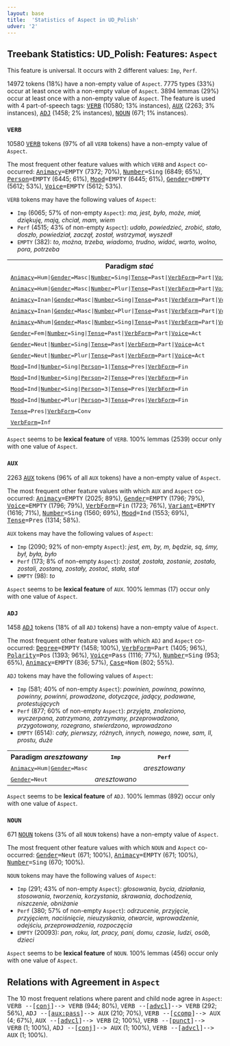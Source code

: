 ```yaml
---
layout: base
title:  'Statistics of Aspect in UD_Polish'
udver: '2'
---
```


## Treebank Statistics: UD_Polish: Features: `Aspect`

This feature is universal.
It occurs with 2 different values: `Imp`, `Perf`.

14972 tokens (18%) have a non-empty value of `Aspect`.
7775 types (33%) occur at least once with a non-empty value of `Aspect`.
3894 lemmas (29%) occur at least once with a non-empty value of `Aspect`.
The feature is used with 4 part-of-speech tags: <tt><a href="pl-pos-VERB.html">VERB</a></tt> (10580; 13% instances), <tt><a href="pl-pos-AUX.html">AUX</a></tt> (2263; 3% instances), <tt><a href="pl-pos-ADJ.html">ADJ</a></tt> (1458; 2% instances), <tt><a href="pl-pos-NOUN.html">NOUN</a></tt> (671; 1% instances).

### `VERB`

10580 <tt><a href="pl-pos-VERB.html">VERB</a></tt> tokens (97% of all `VERB` tokens) have a non-empty value of `Aspect`.

The most frequent other feature values with which `VERB` and `Aspect` co-occurred: <tt><a href="pl-feat-Animacy.html">Animacy</a></tt><tt>=EMPTY</tt> (7372; 70%), <tt><a href="pl-feat-Number.html">Number</a></tt><tt>=Sing</tt> (6849; 65%), <tt><a href="pl-feat-Person.html">Person</a></tt><tt>=EMPTY</tt> (6445; 61%), <tt><a href="pl-feat-Mood.html">Mood</a></tt><tt>=EMPTY</tt> (6445; 61%), <tt><a href="pl-feat-Gender.html">Gender</a></tt><tt>=EMPTY</tt> (5612; 53%), <tt><a href="pl-feat-Voice.html">Voice</a></tt><tt>=EMPTY</tt> (5612; 53%).

`VERB` tokens may have the following values of `Aspect`:

* `Imp` (6065; 57% of non-empty `Aspect`): <em>ma, jest, było, może, miał, dziękuję, mają, chciał, mam, wiem</em>
* `Perf` (4515; 43% of non-empty `Aspect`): <em>udało, powiedzieć, zrobić, stało, doszło, powiedział, zaczął, został, wstrzymał, wyszedł</em>
* `EMPTY` (382): <em>to, można, trzeba, wiadomo, trudno, widać, warto, wolno, pora, potrzeba</em>

<table>
  <tr><th>Paradigm <i>stać</i></th><th><tt>Imp</tt></th><th><tt>Perf</tt></th></tr>
  <tr><td><tt><tt><a href="pl-feat-Animacy.html">Animacy</a></tt><tt>=Hum</tt>|<tt><a href="pl-feat-Gender.html">Gender</a></tt><tt>=Masc</tt>|<tt><a href="pl-feat-Number.html">Number</a></tt><tt>=Sing</tt>|<tt><a href="pl-feat-Tense.html">Tense</a></tt><tt>=Past</tt>|<tt><a href="pl-feat-VerbForm.html">VerbForm</a></tt><tt>=Part</tt>|<tt><a href="pl-feat-Voice.html">Voice</a></tt><tt>=Act</tt></tt></td><td><em>stał</em></td><td></td></tr>
  <tr><td><tt><tt><a href="pl-feat-Animacy.html">Animacy</a></tt><tt>=Hum</tt>|<tt><a href="pl-feat-Gender.html">Gender</a></tt><tt>=Masc</tt>|<tt><a href="pl-feat-Number.html">Number</a></tt><tt>=Plur</tt>|<tt><a href="pl-feat-Tense.html">Tense</a></tt><tt>=Past</tt>|<tt><a href="pl-feat-VerbForm.html">VerbForm</a></tt><tt>=Part</tt>|<tt><a href="pl-feat-Voice.html">Voice</a></tt><tt>=Act</tt></tt></td><td><em>stali</em></td><td></td></tr>
  <tr><td><tt><tt><a href="pl-feat-Animacy.html">Animacy</a></tt><tt>=Inan</tt>|<tt><a href="pl-feat-Gender.html">Gender</a></tt><tt>=Masc</tt>|<tt><a href="pl-feat-Number.html">Number</a></tt><tt>=Sing</tt>|<tt><a href="pl-feat-Tense.html">Tense</a></tt><tt>=Past</tt>|<tt><a href="pl-feat-VerbForm.html">VerbForm</a></tt><tt>=Part</tt>|<tt><a href="pl-feat-Voice.html">Voice</a></tt><tt>=Act</tt></tt></td><td><em>stał</em></td><td></td></tr>
  <tr><td><tt><tt><a href="pl-feat-Animacy.html">Animacy</a></tt><tt>=Inan</tt>|<tt><a href="pl-feat-Gender.html">Gender</a></tt><tt>=Masc</tt>|<tt><a href="pl-feat-Number.html">Number</a></tt><tt>=Plur</tt>|<tt><a href="pl-feat-Tense.html">Tense</a></tt><tt>=Past</tt>|<tt><a href="pl-feat-VerbForm.html">VerbForm</a></tt><tt>=Part</tt>|<tt><a href="pl-feat-Voice.html">Voice</a></tt><tt>=Act</tt></tt></td><td><em>stały</em></td><td></td></tr>
  <tr><td><tt><tt><a href="pl-feat-Animacy.html">Animacy</a></tt><tt>=Nhum</tt>|<tt><a href="pl-feat-Gender.html">Gender</a></tt><tt>=Masc</tt>|<tt><a href="pl-feat-Number.html">Number</a></tt><tt>=Sing</tt>|<tt><a href="pl-feat-Tense.html">Tense</a></tt><tt>=Past</tt>|<tt><a href="pl-feat-VerbForm.html">VerbForm</a></tt><tt>=Part</tt>|<tt><a href="pl-feat-Voice.html">Voice</a></tt><tt>=Act</tt></tt></td><td><em>Stał</em></td><td></td></tr>
  <tr><td><tt><tt><a href="pl-feat-Gender.html">Gender</a></tt><tt>=Fem</tt>|<tt><a href="pl-feat-Number.html">Number</a></tt><tt>=Sing</tt>|<tt><a href="pl-feat-Tense.html">Tense</a></tt><tt>=Past</tt>|<tt><a href="pl-feat-VerbForm.html">VerbForm</a></tt><tt>=Part</tt>|<tt><a href="pl-feat-Voice.html">Voice</a></tt><tt>=Act</tt></tt></td><td><em>stała</em></td><td></td></tr>
  <tr><td><tt><tt><a href="pl-feat-Gender.html">Gender</a></tt><tt>=Neut</tt>|<tt><a href="pl-feat-Number.html">Number</a></tt><tt>=Sing</tt>|<tt><a href="pl-feat-Tense.html">Tense</a></tt><tt>=Past</tt>|<tt><a href="pl-feat-VerbForm.html">VerbForm</a></tt><tt>=Part</tt>|<tt><a href="pl-feat-Voice.html">Voice</a></tt><tt>=Act</tt></tt></td><td></td><td><em>stało</em></td></tr>
  <tr><td><tt><tt><a href="pl-feat-Gender.html">Gender</a></tt><tt>=Neut</tt>|<tt><a href="pl-feat-Number.html">Number</a></tt><tt>=Plur</tt>|<tt><a href="pl-feat-Tense.html">Tense</a></tt><tt>=Past</tt>|<tt><a href="pl-feat-VerbForm.html">VerbForm</a></tt><tt>=Part</tt>|<tt><a href="pl-feat-Voice.html">Voice</a></tt><tt>=Act</tt></tt></td><td><em>stały</em></td><td></td></tr>
  <tr><td><tt><tt><a href="pl-feat-Mood.html">Mood</a></tt><tt>=Ind</tt>|<tt><a href="pl-feat-Number.html">Number</a></tt><tt>=Sing</tt>|<tt><a href="pl-feat-Person.html">Person</a></tt><tt>=1</tt>|<tt><a href="pl-feat-Tense.html">Tense</a></tt><tt>=Pres</tt>|<tt><a href="pl-feat-VerbForm.html">VerbForm</a></tt><tt>=Fin</tt></tt></td><td><em>Stoję</em></td><td></td></tr>
  <tr><td><tt><tt><a href="pl-feat-Mood.html">Mood</a></tt><tt>=Ind</tt>|<tt><a href="pl-feat-Number.html">Number</a></tt><tt>=Sing</tt>|<tt><a href="pl-feat-Person.html">Person</a></tt><tt>=2</tt>|<tt><a href="pl-feat-Tense.html">Tense</a></tt><tt>=Pres</tt>|<tt><a href="pl-feat-VerbForm.html">VerbForm</a></tt><tt>=Fin</tt></tt></td><td><em>stoisz</em></td><td></td></tr>
  <tr><td><tt><tt><a href="pl-feat-Mood.html">Mood</a></tt><tt>=Ind</tt>|<tt><a href="pl-feat-Number.html">Number</a></tt><tt>=Sing</tt>|<tt><a href="pl-feat-Person.html">Person</a></tt><tt>=3</tt>|<tt><a href="pl-feat-Tense.html">Tense</a></tt><tt>=Pres</tt>|<tt><a href="pl-feat-VerbForm.html">VerbForm</a></tt><tt>=Fin</tt></tt></td><td><em>stoi</em></td><td><em>stanie</em></td></tr>
  <tr><td><tt><tt><a href="pl-feat-Mood.html">Mood</a></tt><tt>=Ind</tt>|<tt><a href="pl-feat-Number.html">Number</a></tt><tt>=Plur</tt>|<tt><a href="pl-feat-Person.html">Person</a></tt><tt>=3</tt>|<tt><a href="pl-feat-Tense.html">Tense</a></tt><tt>=Pres</tt>|<tt><a href="pl-feat-VerbForm.html">VerbForm</a></tt><tt>=Fin</tt></tt></td><td><em>stoją</em></td><td></td></tr>
  <tr><td><tt><tt><a href="pl-feat-Tense.html">Tense</a></tt><tt>=Pres</tt>|<tt><a href="pl-feat-VerbForm.html">VerbForm</a></tt><tt>=Conv</tt></tt></td><td><em>stojąc</em></td><td></td></tr>
  <tr><td><tt><tt><a href="pl-feat-VerbForm.html">VerbForm</a></tt><tt>=Inf</tt></tt></td><td><em>stać</em></td><td><em>stać</em></td></tr>
</table>

`Aspect` seems to be **lexical feature** of `VERB`. 100% lemmas (2539) occur only with one value of `Aspect`.

### `AUX`

2263 <tt><a href="pl-pos-AUX.html">AUX</a></tt> tokens (96% of all `AUX` tokens) have a non-empty value of `Aspect`.

The most frequent other feature values with which `AUX` and `Aspect` co-occurred: <tt><a href="pl-feat-Animacy.html">Animacy</a></tt><tt>=EMPTY</tt> (2025; 89%), <tt><a href="pl-feat-Gender.html">Gender</a></tt><tt>=EMPTY</tt> (1796; 79%), <tt><a href="pl-feat-Voice.html">Voice</a></tt><tt>=EMPTY</tt> (1796; 79%), <tt><a href="pl-feat-VerbForm.html">VerbForm</a></tt><tt>=Fin</tt> (1723; 76%), <tt><a href="pl-feat-Variant.html">Variant</a></tt><tt>=EMPTY</tt> (1616; 71%), <tt><a href="pl-feat-Number.html">Number</a></tt><tt>=Sing</tt> (1560; 69%), <tt><a href="pl-feat-Mood.html">Mood</a></tt><tt>=Ind</tt> (1553; 69%), <tt><a href="pl-feat-Tense.html">Tense</a></tt><tt>=Pres</tt> (1314; 58%).

`AUX` tokens may have the following values of `Aspect`:

* `Imp` (2090; 92% of non-empty `Aspect`): <em>jest, em, by, m, będzie, są, śmy, był, była, było</em>
* `Perf` (173; 8% of non-empty `Aspect`): <em>został, została, zostanie, zostało, zostali, zostaną, zostały, zostać, stała, stał</em>
* `EMPTY` (98): <em>to</em>

`Aspect` seems to be **lexical feature** of `AUX`. 100% lemmas (17) occur only with one value of `Aspect`.

### `ADJ`

1458 <tt><a href="pl-pos-ADJ.html">ADJ</a></tt> tokens (18% of all `ADJ` tokens) have a non-empty value of `Aspect`.

The most frequent other feature values with which `ADJ` and `Aspect` co-occurred: <tt><a href="pl-feat-Degree.html">Degree</a></tt><tt>=EMPTY</tt> (1458; 100%), <tt><a href="pl-feat-VerbForm.html">VerbForm</a></tt><tt>=Part</tt> (1405; 96%), <tt><a href="pl-feat-Polarity.html">Polarity</a></tt><tt>=Pos</tt> (1393; 96%), <tt><a href="pl-feat-Voice.html">Voice</a></tt><tt>=Pass</tt> (1116; 77%), <tt><a href="pl-feat-Number.html">Number</a></tt><tt>=Sing</tt> (953; 65%), <tt><a href="pl-feat-Animacy.html">Animacy</a></tt><tt>=EMPTY</tt> (836; 57%), <tt><a href="pl-feat-Case.html">Case</a></tt><tt>=Nom</tt> (802; 55%).

`ADJ` tokens may have the following values of `Aspect`:

* `Imp` (581; 40% of non-empty `Aspect`): <em>powinien, powinna, powinno, powinny, powinni, prowadzone, dotyczące, jadący, podawane, protestujących</em>
* `Perf` (877; 60% of non-empty `Aspect`): <em>przyjęta, znaleziono, wyczerpana, zatrzymano, zatrzymany, przeprowadzono, przygotowany, rozegrano, stwierdzono, wprowadzono</em>
* `EMPTY` (6514): <em>cały, pierwszy, różnych, innych, nowego, nowe, sam, II, prostu, duże</em>

<table>
  <tr><th>Paradigm <i>aresztowany</i></th><th><tt>Imp</tt></th><th><tt>Perf</tt></th></tr>
  <tr><td><tt><tt><a href="pl-feat-Animacy.html">Animacy</a></tt><tt>=Hum</tt>|<tt><a href="pl-feat-Gender.html">Gender</a></tt><tt>=Masc</tt></tt></td><td></td><td><em>aresztowany</em></td></tr>
  <tr><td><tt><tt><a href="pl-feat-Gender.html">Gender</a></tt><tt>=Neut</tt></tt></td><td><em>aresztowano</em></td><td></td></tr>
</table>

`Aspect` seems to be **lexical feature** of `ADJ`. 100% lemmas (892) occur only with one value of `Aspect`.

### `NOUN`

671 <tt><a href="pl-pos-NOUN.html">NOUN</a></tt> tokens (3% of all `NOUN` tokens) have a non-empty value of `Aspect`.

The most frequent other feature values with which `NOUN` and `Aspect` co-occurred: <tt><a href="pl-feat-Gender.html">Gender</a></tt><tt>=Neut</tt> (671; 100%), <tt><a href="pl-feat-Animacy.html">Animacy</a></tt><tt>=EMPTY</tt> (671; 100%), <tt><a href="pl-feat-Number.html">Number</a></tt><tt>=Sing</tt> (670; 100%).

`NOUN` tokens may have the following values of `Aspect`:

* `Imp` (291; 43% of non-empty `Aspect`): <em>głosowania, bycia, działania, stosowania, tworzenia, korzystania, skrawania, dochodzenia, niszczenie, obniżanie</em>
* `Perf` (380; 57% of non-empty `Aspect`): <em>odrzucenie, przyjęcie, przyjęciem, naciśnięcie, nieuzyskania, otwarcie, wprowadzenie, odejściu, przeprowadzenia, rozpoczęcia</em>
* `EMPTY` (20093): <em>pan, roku, lat, pracy, pani, domu, czasie, ludzi, osób, dzieci</em>

`Aspect` seems to be **lexical feature** of `NOUN`. 100% lemmas (456) occur only with one value of `Aspect`.

## Relations with Agreement in `Aspect`

The 10 most frequent relations where parent and child node agree in `Aspect`:
<tt>VERB --[<tt><a href="pl-dep-conj.html">conj</a></tt>]--> VERB</tt> (944; 80%),
<tt>VERB --[<tt><a href="pl-dep-advcl.html">advcl</a></tt>]--> VERB</tt> (292; 56%),
<tt>ADJ --[<tt><a href="pl-dep-aux-pass.html">aux:pass</a></tt>]--> AUX</tt> (210; 70%),
<tt>VERB --[<tt><a href="pl-dep-ccomp.html">ccomp</a></tt>]--> AUX</tt> (4; 67%),
<tt>AUX --[<tt><a href="pl-dep-advcl.html">advcl</a></tt>]--> VERB</tt> (2; 100%),
<tt>VERB --[<tt><a href="pl-dep-punct.html">punct</a></tt>]--> VERB</tt> (1; 100%),
<tt>ADJ --[<tt><a href="pl-dep-conj.html">conj</a></tt>]--> AUX</tt> (1; 100%),
<tt>VERB --[<tt><a href="pl-dep-advcl.html">advcl</a></tt>]--> AUX</tt> (1; 100%).

